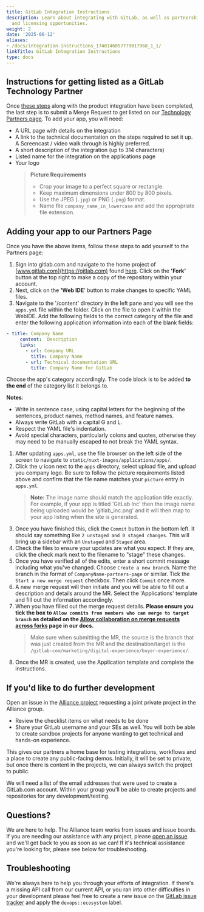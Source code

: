 ```yaml
---
title: GitLab Integration Instructions
description: Learn about integrating with GitLab, as well as partnership, marketing,
  and licensing opportunities.
weight: 2
date: '2025-06-12'
aliases:
- /docs/integration-instructions_1748146057779017968_1_1/
linkTitle: GitLab Integration Instructions
type: docs
---
```


## Instructions for getting listed as a GitLab Technology Partner

Once [these steps](https://about.gitlab.com/partners/technology-partners/integrate/#steps-to-become-a-technology-partner) along with the product integration have been completed, the last step is to submit a Merge Request to get listed on our [Technology Partners page](https://about.gitlab.com/partners/technology-partners/). To add your app, you will need:

- A URL page with details on the integration
- A link to the technical documentation on the steps required to set it up. A Screencast / video walk through is highly preferred.
- A short description of the integration (up to 314 characters)
- Listed name for the integration on the applications page
- Your logo
    > **Picture Requirements**
    >
    > - Crop your image to a perfect square or rectangle.
    > - Keep maximum dimensions under 800 by 800 pixels.
    > - Use the JPEG (`.jpg`) or PNG (`.png`) format.
    > - Name file `company_name_in_lowercase` and add the appropriate file extension.

## Adding your app to our Partners Page

Once you have the above items, follow these steps to add yourself to the Partners page:

1. Sign into gitlab.com and navigate to the home project of [www.gitlab.com](https://gitlab.com) found [here](https://gitlab.com/gitlab-com/marketing/digital-experience/buyer-experience/). Click on the **'Fork'** button at the top right to make a copy of the repository within your account.
1. Next, click on the **'Web IDE**' button to make changes to specific YAML files.
1. Navigate to the '/content' directory in the left pane and you will see the `apps.yml` file within the folder. Click on the file to open it within the WebIDE. Add the following fields to the correct category of the file and enter the following application information into each of the blank fields:

```yaml
- title: Company Name
     content:  Description
     links:
       - url: Company URL
         title: Company Name
       - url: Technical documentation URL
         title: Company Name for GitLab
```

Choose the app's category accordingly. The code block is to be added **to the end** of the category list it belongs to.

**Notes**:

- Write in sentence case, using capital letters for the beginning of the sentences, product names, method names, and feature names.
- Always write GitLab with a capital G and L.
- Respect the YAML file's indentation.
- Avoid special characters, particularly colons and quotes, otherwise they may need to be manually escaped to not break the YAML syntax.

1. After updating `apps.yml`, use the file browser on the left side of the screen to navigate to `static/nuxt-images/applications/apps/`.
1. Click the `⋁` icon next to the `apps` directory, select upload file, and upload you company logo. Be sure to follow the picture requirements listed above and confirm that the file name matches your `picture` entry in `apps.yml`.
    > **Note:** The image name should match the application title exactly. For example, if your app is titled 'GitLab Inc' then the image name being uploaded would be 'gitlab_inc.png' and it will then map to your app listing when the site is generated.
1. Once you have finished this, click the `Commit` button in the bottom left. It should say something like `2 unstaged and 0 staged changes`. This will bring up a sidebar with an `Unstaged` and `Staged` area.
1. Check the files to ensure your updates are what you expect. If they are, click the check mark next to the filename to "stage" these changes.
1. Once you have verified all of the edits, enter a short commit message including what you've changed. Choose `Create a new branch`. Name the branch in the format of `CompanyName-partners-page` or similar. Tick the `Start a new merge request` checkbox. Then click `Commit` once more.
1. A new merge request will then initiate and you will be able to fill out a description and details around the MR. Select the 'Applications' template and fill out the information accordingly.
1. When you have filled out the merge request details. **Please ensure you tick the box to `Allow commits from members who can merge to target branch` as detailed on the [Allow collaboration on merge requests across forks](https://docs.gitlab.com/ee/user/project/merge_requests/allow_collaboration.html#enabling-commit-edits-from-upstream-members) page in our docs.**
    > Make sure when submitting the MR, the source is the branch that was just created from the MR and the destination/target is the `/gitlab-com/marketing/digital-experience/buyer-experience/`.
1. Once the MR is created, use the Application template and complete the instructions.

## If you'd like to do further development

Open an issue in the [Alliance project](https://gitlab.com/gitlab-com/alliances/alliances) requesting a joint private project in the Alliance group.

- Review the checklist items on what needs to be done
- Share your GitLab username and your SEs as well. You will both be able to create sandbox projects for anyone wanting to get technical and hands-on experience.

This gives our partners a home base for testing integrations, workflows and a place to create any public-facing demos. Initially, it will be set to private, but once there is content in the projects, we can always switch the project to public.

We will need a list of the email addresses that were used to create a GitLab.com account. Within your group you'll be able to create projects and repositories for any development/testing.

## Questions?

We are here to help. The Alliance team works from issues and issue boards. If you are needing our assistance with any project, please [open an issue](https://gitlab.com/gitlab-com/alliances/alliances/-/issues/new/?issuable_template=general_alliance_request) and we'll get back to you as soon as we can! If it's technical assistance you're looking for, please see below for troubleshooting.

## Troubleshooting

We're always here to help you through your efforts of integration. If there's a missing API call from our current API, or you ran into other difficulties in your development please feel free to create a new issue on the [GitLab issue tracker](https://gitlab.com/gitlab-org/gitlab/-/issues) and apply the `devops::ecosystem` label.
